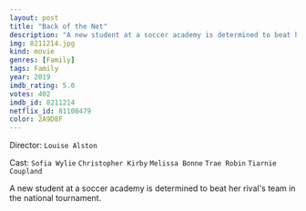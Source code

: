 ```yaml
---
layout: post
title: "Back of the Net"
description: "A new student at a soccer academy is determined to beat her rival's team in the national tournament..."
img: 8211214.jpg
kind: movie
genres: [Family]
tags: Family 
year: 2019
imdb_rating: 5.0
votes: 402
imdb_id: 8211214
netflix_id: 81108479
color: 2A9D8F
---
```

Director: `Louise Alston`  

Cast: `Sofia Wylie` `Christopher Kirby` `Melissa Bonne` `Trae Robin` `Tiarnie Coupland` 

A new student at a soccer academy is determined to beat her rival's team in the national tournament.